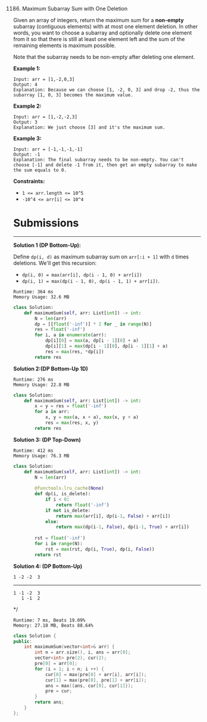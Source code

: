 1186. Maximum Subarray Sum with One Deletion

Given an array of integers, return the maximum sum for a **non-empty** subarray (contiguous elements) with at most one element deletion. In other words, you want to choose a subarray and optionally delete one element from it so that there is still at least one element left and the sum of the remaining elements is maximum possible.

Note that the subarray needs to be non-empty after deleting one element.

 

**Example 1:**

```
Input: arr = [1,-2,0,3]
Output: 4
Explanation: Because we can choose [1, -2, 0, 3] and drop -2, thus the subarray [1, 0, 3] becomes the maximum value.
```

**Example 2:**

```
Input: arr = [1,-2,-2,3]
Output: 3
Explanation: We just choose [3] and it's the maximum sum.
```

**Example 3:**

```
Input: arr = [-1,-1,-1,-1]
Output: -1
Explanation: The final subarray needs to be non-empty. You can't choose [-1] and delete -1 from it, then get an empty subarray to make the sum equals to 0.
```

**Constraints:**

* `1 <= arr.length <= 10^5`
* `-10^4 <= arr[i] <= 10^4`

# Submissions
---
**Solution 1 (DP Bottom-Up):**

Define `dp(i, d)` as maximum subarray sum on `arr[:i + 1]` with `d` times deletions.
We'll get this recursion:
* `dp(i, 0) = max(arr[i], dp(i - 1, 0) + arr[i])`
* `dp(i, 1) = max(dp(i - 1, 0), dp(i - 1, 1) + arr[i])`.

```
Runtime: 364 ms
Memory Usage: 32.6 MB
```
```python
class Solution:
    def maximumSum(self, arr: List[int]) -> int:
        N = len(arr)
        dp = [[float('-inf')] * 2 for _ in range(N)]
        res = float('-inf')
        for i, a in enumerate(arr):
            dp[i][0] = max(a, dp[i - 1][0] + a)
            dp[i][1] = max(dp[i - 1][0], dp[i - 1][1] + a)
            res = max(res, *dp[i])
        return res
```

**Solution 2:(DP Bottom-Up 1D)**
```
Runtime: 276 ms
Memory Usage: 22.8 MB
```
```python
class Solution:
    def maximumSum(self, arr: List[int]) -> int:
        x = y = res = float('-inf')
        for a in arr:
            x, y = max(a, x + a), max(x, y + a)
            res = max(res, x, y)
        return res
```

**Solution 3: (DP Top-Down)**
```
Runtime: 412 ms
Memory Usage: 76.3 MB
```
```python
class Solution:
    def maximumSum(self, arr: List[int]) -> int:
        N = len(arr)
        
        @functools.lru_cache(None)
        def dp(i, is_delete):
            if i < 0:
                return float('-inf')
            if not is_delete:
                return max(arr[i], dp(i-1, False) + arr[i])
            else:
                return max(dp(i-1, False), dp(i-1, True) + arr[i])
        
        rst = float('-inf')
        for i in range(N):
            rst = max(rst, dp(i, True), dp(i, False))
        return rst
```

**Solution 4: (DP Bottom-Up)**

    1 -2 -2  3
  -------------
    1 -1 -2  3
       1 -1  2
*/

```
Runtime: 7 ms, Beats 19.09%
Memory: 27.18 MB, Beats 88.64%
```
```c++
class Solution {
public:
    int maximumSum(vector<int>& arr) {
        int n = arr.size(), i, ans = arr[0];
        vector<int> pre(2), cur(2);
        pre[0] = arr[0];
        for (i = 1; i < n; i ++) {
            cur[0] = max(pre[0] + arr[i], arr[i]);
            cur[1] = max(pre[0], pre[1] + arr[i]);
            ans = max({ans, cur[0], cur[1]});
            pre = cur;
        }
        return ans;
    }
};
```

